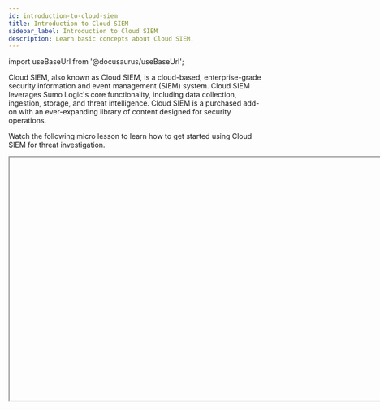 ```yaml
---
id: introduction-to-cloud-siem
title: Introduction to Cloud SIEM
sidebar_label: Introduction to Cloud SIEM
description: Learn basic concepts about Cloud SIEM.
---
```


import useBaseUrl from '@docusaurus/useBaseUrl';

Cloud SIEM, also known as Cloud SIEM, is a cloud-based, enterprise-grade security information and event management (SIEM) system. Cloud SIEM leverages Sumo Logic's core functionality, including data collection, ingestion, storage, and threat intelligence. Cloud SIEM is a purchased add-on with an ever-expanding library of content designed for security operations.

Watch the following micro lesson to learn how to get started using Cloud SIEM for threat investigation.

<Iframe url="https://www.youtube.com/embed/cDUOzQ63zmc?rel=0"
        width="854px"
        height="480px"
        id="myId"
        className="video-container"
        display="initial"
        position="relative"
        allow="accelerometer; autoplay=1; clipboard-write; encrypted-media; gyroscope; picture-in-picture"
        allowfullscreen
        />

import Iframe from 'react-iframe'; 

## Cloud SIEM user interface

### Access Cloud SIEM

To access Cloud SIEM, click **Cloud SIEM** in the Sumo Logic navigation menu. 

Cloud SIEM must be enabled by Sumo Logic before it is accessible to users in your organization. For more information, see [Onboarding Checklist for Cloud SIEM Administrators](/docs/cse/get-started-with-cloud-siem/onboarding-checklist-cse/).

### Heads Up Display

The main screen you see when you access Cloud SIEM is the Heads Up Display, a single pane of information about your environment. In the center you see a radar showing insights in the center, surrounded by the signals and records used to generate the insights. On the left is summary information, and on the right is recent activity. Use this screen as the starting place for your investigations, focusing on insights as the most valuable place to start. 

For more information, see [Cloud SIEM Heads Up Display](/docs/cse/get-started-with-cloud-siem/cse-heads-up-display/).

### Theme

You can view the Cloud SIEM user interface in a dark theme or a light theme. 

To select a theme: 
1. Click your user name in the main Sumo Logic navigation menu.
1. Select **Preferences**.
1. Scroll down to **Theme** and select **Dark theme** or **Light theme**.

For more information, see [Setting Account Preferences and Credentials](/docs/get-started/account-settings-preferences).

## Getting your data into Cloud SIEM

Cloud SIEM automatically normalizes, enriches, and correlates all your data across multiple data sources into actionable security Insights. As shown below, the process starts when logs from data sources enter a collector, then flow through an ingestion process that generates messages. The messages are parsed, mapped to normalized values, and enriched with additional data before becoming records.

<img src={useBaseUrl('img/cse/intro-cloud-siem-insight-generation-process-1.png')} alt="Records creation" width="800"/>

When records enter Cloud SIEM, rules analyze Entities on the records to produce Signals. The Signals are correlated, and if an Entity's activity score is 12 or more in a two-week period, [an Insight is generated](/docs/cse/get-started-with-cloud-siem/insight-generation-process/) for that Entity.

<img src={useBaseUrl('img/cse/intro-cloud-siem-insight-generation-process-2.png')} alt="Insights creation" width="725"/>

:::tip
For definitions of many of these terms, see the [Glossary](/docs/contributing/glossary).
:::

Because Cloud SIEM designed for larger data volumes, most organizations need to ingest a large amount of data each day for Insights to surface in Cloud SIEM.

If you already use the Sumo Logic core platform, you’re probably familiar with the data pipeline:

<img src={useBaseUrl('img/cse/intro-cloud-siem-data-pipeline.png')} alt="Data pipeline" width="700"/>

1. **Data collection**. To use Sumo Logic, first you must set up either an installed collector or a hosted collector and add a source. You can also set up source categories and other metadata, which helps you search and analyze the data you collect.
2. **Search and analyze**. Once data is in Sumo Logic, you can write queries to search and correlate events in real-time from the analytics platform UI. Or, you might configure the collector to forward data to Cloud SIEM, and let it do all the correlation work for you.
3. **Visualize and monitor**. Once you’ve found and analyzed data that’s interesting, you can create dashboards to visualize it and set up alerts to monitor your data in real-time. Certain apps, like [Threat Intel Quick Analysis](/docs/integrations/security-threat-detection/threat-intel-quick-analysis/), come pre-configured with several dashboards designed for security.
4. **Share the findings**. Export your dashboards or share with others on your team. You can control who can view and edit your dashboards to keep your data secure.


### Data collection

Before you can start investigating threats, you need data. As a data analyst, this step may have been done by your administrator.

Your company collects and [ingests](/docs/cse/ingestion/) millions of log messages into Sumo Logic. Typically, you can use these messages right away in many Sumo Logic apps. To use them in Cloud SIEM, however, your admin must enable [data forwarding](/docs/manage/data-forwarding/). Your admin may also need to [create log mappings](/docs/cse/schema/create-structured-log-mapping/), [field extraction rules](/docs/manage/field-extractions/create-field-extraction-rule/), or complete other preprocessing steps to extract the right data.

<img src={useBaseUrl('img/cse/intro-cloud-siem-data-collection.png')} alt="Data collection" width="600"/>

As a data analyst, you should periodically examine the data that’s being ingested by Sumo Logic and Cloud SIEM. After you’ve been using Cloud SIEM for a while, you may want to fine-tune it to fit your organization’s needs. If you discover that you’re ingesting too much or too little data to do threat hunting, you can work with your admin to find that balance.

So, what’s the balance between too much and too little data? It depends. Work with your admin to answer these questions:

* **Are you ingesting enough data?** Cloud SIEM takes thousands or millions of records and boils them down into just a handful of Insights. Most organizations ingest more than 50GB of data every day to start finding any Insights. If your ingest volume is smaller than this, consider sending more data to Cloud SIEM or using other security solutions like the [Threat Intel Quick Analysis](/docs/integrations/security-threat-detection/threat-intel-quick-analysis/) app.
* **Are you ingesting too much data?** More data doesn’t always mean more Insights. The threat detection logic built into Cloud SIEM generally prevents false positives. However, some organizations choose to ingest or store less data as a way to cut costs. One solution is partitioning your data into different tiers, and only sending some of that data along to Cloud SIEM.
* **Are you ingesting the right data?** Cloud SIEM doesn’t just work on quantity alone. Quality data will affect your performance as well. As a best practice, you’ll need to bring in quality data sources that are supported by Cloud SIEM. High-value data sources include [CloudTrail logs](/docs/integrations/cloud-security-monitoring-analytics/aws-cloudtrail/), [Windows event logs](/docs/send-data/installed-collectors/sources/collect-forwarded-events-windows-event-collector/), [AWS logs](/docs/integrations/amazon-aws/), and [GuardDuty logs](/docs/integrations/amazon-aws/guardduty/).

### Processing your data for Cloud SIEM

Before Cloud SIEM can generate security Insights, your log messages must go through a little processing first. First, Cloud SIEM processes the messages into Records. Each Record contains the information from a message, which is parsed into key-value pairs, mapped to a Cloud SIEM schema, and enriched with other data.

<img src={useBaseUrl('img/cse/intro-cloud-siem-messages-to-records.png')} alt="Messages generate records" width="500"/>

Let’s follow a simple log message down this pipeline:
```
sso : ip-127-0-0-1 : alex@travellogic.com :
"Successful Login" : “2021-05-25T22:11:42"
```

First, the message is parsed into a set of key-value pairs. This process also fixes basic formatting. This step creates semi-structured data. For example, instead of `ip-127-0-0-1`, the parsing step extracts the IP address into a key-value pair, where the key is something like `srcDeviceIP` and the value is `127.0.0.1`, with the hyphens normalized to dots. Then, this information is mapped onto the Cloud SIEM schema. Finally, the record is enriched with information from match lists or threat intelligence databases, such as its [CrowdStrike threat level](/docs/integrations/security-threat-detection/threat-intel-quick-analysis#threat-intel-faq).

These normalized Records are then sent down the Cloud SIEM pipeline and compared to rules.

### Extracting security Insights for Cloud SIEM

Each record ingested into Cloud SIEM is compared to hundreds of built-in and custom [rules](/docs/cse/rules/). If a record matches the criteria specified in a rule, then Cloud SIEM creates a Signal. When a Signal is created, it contains a name, entity, severity, stage, and description. A Signal always contains, at minimum, an entity and a severity. This data is later used by Cloud SIEM's Insight engine algorithm.

A Signal is an individual security event. The entity in a Signal is something like an IP address, MAC address, or hostname. The entity tells us who or what was involved in the event that the record described. The stage or tags are assigned based on where the event fits in the [MITRE ATT&CK](https://attack.mitre.org/) framework. This can tell us a bit about how or why the event occurred. The severity is a number between 0 and 10 that tells Cloud SIEM how serious the potential threat is.

Cloud SIEM typically processes thousands or millions of records and boils them down into hundreds of Signals.

<img src={useBaseUrl('img/cse/intro-cloud-siem-records-signals-insights.png')} alt="Records, signals, and insights" width="400"/>

On the Cloud SIEM main page, you'll see a panel similar to this one. In this case, 199 thousand records have been ingested and processed into just 51 Signals. Some Signals could be false alarms, but many are worth investigating anyway. But, 51 is still way too many for the average SOC analyst to sift through every day. So, how do you know which Signals to pay attention to first?

Cloud SIEM takes everything one step further and correlates those Signals into a manageable number of Insights. Here, just four Insights were created out of 51 Signals.

An Insight is a group of Signals clustered around a single entity. An Insight is created when the sum of the severity scores of Signals with the same entity goes above a certain activity score within a certain timeframe. By default, this is an activity score of 12 within the last 14 days. For example, if a rule was triggered with a severity of 5, and then ten days later another rule with the same entity and a severity of 5 was triggered, the total activity score would only be 10 in the last 14 days, so an Insight would not be created. However, if those same two rules had a severity score of 7, an Insight would be created.

## Get started with threat investigation

Threat investigation is reactive while threat hunting is proactive. Typically, threat investigation happens in response to an alert. Once you’ve investigated a threat, you can hunt for similar threats and take precautionary steps to prevent attacks from happening again.

Threat investigation is an iterative process, much like troubleshooting. In both threat investigation and troubleshooting, you first monitor your systems. Once an anomaly is detected, you can make a hypothesis about how it happened and diagnose the problem. As you dig deeper, you may revise this initial hypothesis and find more clues about why or how the attack or error happened. You can then take action to resolve the issue.

<img src={useBaseUrl('img/cse/intro-cloud-siem-incident-response-process.png')} alt="Incident response process" width="600"/>

Cloud SIEM acts as your first line of defense, monitoring your system. Cloud SIEM’s threat intelligence and correlation algorithms organize related potential security events into Insights. When you get alerted to an Insight, it’s up to you to diagnose the problem and take action.

The [Insight page](/docs/cse/get-started-with-cloud-siem/about-cse-insight-ui/) shows everything you need to start unravelling the security event. As you start investigating, try to answer as many wh- questions as you can about the event:

* Who is behind the event?
* What assets did the event affect?
* Where did the event occur?
* When did the event occur?
* Why did the event occur?
* How did the event occur?

When Signals cluster together, Cloud SIEM uses their tactics and techniques to name the Insights they generate. The Insight’s name can point you to how the event occurred, or why the adversary is behaving that way. For example, a tactic name like discovery or persistence shows the reasons the adversary has. Similarly, tactic names like initial access or execution can tell you a little about the methods the adversary used. These names are just starting points, however, and you may need to revise your hypotheses as you continue your investigations.

For example, an Insight is named Discovery with Execution. Why did the event occur? Probably so the adversary could discover your information. How did the event occur? By using an executable file or a similar technique.

The [timeline](/docs/cse/get-started-with-cloud-siem/about-cse-insight-ui#signal-visualization-area) can tell you when the event occurred. You can see whether each signal was triggered at the same time, or sequentially, as well as whether everything happened over minutes, hours, or days. By default, Insights are related Signals that cluster together within the last 14 days.

The [entities within each Signal](/docs/cse/get-started-with-cloud-siem/about-cse-insight-ui#entities-tab) can help point to who, what, or where the event occurred. An entity might point to the IP address of a hacked device, the location of the adversary, the location of the database that leaked, the owner of a website or domain, or some other piece of the puzzle.

Cloud SIEM can help with every step of the threat investigation process. Cloud SIEM automatically detects and monitors potential threats by analyzing millions of records and distilling them into a handful of Insights with a low false positive rate. You can choose Insights from the home page of Cloud SIEM in the [Insight Radar](/docs/cse/get-started-with-cloud-siem/cse-heads-up-display#8-insight-radar), under the [Insight Activity pane](/docs/cse/get-started-with-cloud-siem/cse-heads-up-display#9-recent-activity), or from the [Insights panel](/docs/cse/get-started-with-cloud-siem/about-cse-insight-ui/).

Once you choose an Insight, you can dig through all the raw logs and Signals to conduct deep-dive investigations and even proactive threat hunts. You can organize your thoughts, make hypotheses, and take notes about your investigation in the comments of each Insight. This will share your ideas with your SOC teammates and help you keep track of your investigation.

You can also take certain [actions](/docs/cse/administration/create-cse-actions) directly from the Insight. You can email teammates, create Jira tickets, execute playbooks, and many other custom actions with the Actions button.

Finally, you can [update the Insight](/docs/cse/administration/manage-custom-insight-resolutions#about-insight-resolutions). You can mark it as “in progress” or “closed”. When you close it, you can mark it as “resolved”, “false positive”, “duplicate”, or “no action”. Updating the status correctly will help the Cloud SIEM Insight engine produce more accurate Insights for your org in the future.

Of course, this process will repeat each day as new Insights are generated for you to investigate.

### Dive into Signals and Entities

Insights provide a great, high-level summary of potential security events. Because of Cloud SIEM’s threat intelligence and sophisticated correlation engine, very few Insights are false positives, so they’re all worth investigating.

However, sometimes you may want to investigate deeper, to really understand what happened. Or, you may want to do proactive threat hunting work, to find potential problems before they begin impacting your system, even if some of what you’re looking at are false alarms.

#### Signals

The Signals tab lists all the Signals created by rules that have been triggered in your system in the last 14 days, by default. Signals provide summaries of potential security threats. Remember, not all Signals are security incidents. After all, there are legitimate reasons why someone might be logged in to two different devices at the same time, or why there have been several failed password attempts on an account.

<img src={useBaseUrl('img/cse/intro-cloud-siem-signals.png')} alt="Signals" width="500"/>

When you click into a Signal, you’ll have the option to see the full details of the record that triggered it. This includes information like the IP address, geolocation, threat level, and other information that can aid you in your investigation.

<img src={useBaseUrl('img/cse/intro-cloud-siem-signals-details.png')} alt="Signals details" width="500"/>

#### Entities

The Entities tab lists all the entities that your rules have detected in the last 14 days, by default. Each entity has an Activity Score associated with it. The activity score is the sum of all the severity scores of all the unique signals associated with that entity. When an entity’s activity score reaches at least 12, an Insight is created. If you have several entities with relatively high activity scores, they might be a good starting point for a threat hunt.

<img src={useBaseUrl('img/cse/intro-cloud-siem-entities.png')} alt="Entities" width="500"/>

### Bring it back to Sumo Logic search

Sometimes you want to take your investigation even further. An in-depth threat investigation will use the most of both Cloud SIEM and Sumo Logic’s core search functionality.

There are several ways to bring the information you find in Cloud SIEM back to the Sumo Logic platform. One [context action](/docs/cse/administration/create-cse-context-actions) is Sumo Logic Search. Selecting this action will create a log search in Sumo Logic. This way, you can find all log messages with that entity, even if it wasn’t detected by a rule in Cloud SIEM.

Many entities in the Insights, Signals, and Entities pages have context actions (six-dot icon). Hover next to certain entities and the six-dot icon may appear, if context actions are available for that object. Use the context actions to insert the entity into an API call, do a DNS lookup, or many other tasks. Your admin can add custom context actions too.

You can also work with your admin to set up dashboards in Sumo Logic that track Insights and other activity in Cloud SIEM. This allows you to monitor what’s going on in Cloud SIEM without ever leaving Sumo Logic’s core platform.

### Take action on Insights

In addition to the context actions available in the Cloud SIEM UI, there are many other [actions](/docs/cse/administration/create-cse-actions/) you might take in response to an Insight.  For example, you might work with your IT team to isolate and wipe laptops infected with malware to prevent spread of malicious code. Or, you might work with your HR team to enforce mandatory anti-phishing training among all employees to prevent future attacks.

In Cloud SIEM, there are several different actions you can take on each Insight. You can comment on the Insight, or close it or assign a status to it. When you close an Insight, Cloud SIEM uses the resolution information to reduce false positives and duplicates further. Assigning a status to the Insight lets you keep working on it, and keep track of your progress.

You can also assign the Insight to yourself or to a colleague, and use the Actions button to alert colleagues, create Jira tickets, send Slack messages, execute playbooks, or use other APIs. This Actions button is customizable, but can only be configured by admins. If you need a custom Action, ask your Admin or Sumo account rep for help creating one.

### Using the MITRE ATT&CK matrix

The [MITRE ATT&CK matrix](https://attack.mitre.org/matrices/enterprise/) is published by MITRE, a non-profit research organization. ATT&CK stands for Adversarial Tactics, Techniques, and Common Knowledge.

The framework organizes and categorizes the tactics and techniques that hactivists, cyber criminals, nation states, scripters, and other adversaries use. This includes attacks like exfiltrating databases, installing malware, stealing credentials, and all the other nefarious activities you and your SOC team are trying to stop.

Cloud SIEM uses these same tactic names for the stages of Signals and the names of Insights. Once you're familiar with ATT&CK, navigating Cloud SIEM's Insights page becomes easier.

If you read the news, or are familiar with other cybersecurity frameworks like the Pyramid of Pain, you know there are many kinds of threats out there. It’s easy to become overwhelmed. However, Cloud SIEM helps organize all the potential threats in your system into one manageable dashboard, leveraging the knowledge found in the MITRE ATT&CK matrix along with the Insights algorithm.

## Tune your environment

### Why tune?

Once you’ve completed a few investigations, you may want to add or modify the rules, data sources, match lists, and other pieces of the Cloud SIEM puzzle. These modifications can help further reduce false positives or alert you even faster. The most common things to customize are rules and Insights.

[Rules](/docs/cse/rules/about-cse-rules/) are one of the most important pieces of Cloud SIEM’s threat detection engine. All the records that are ingested in Cloud SIEM are compared to every rule in Cloud SIEM. If there’s a match, an entity is extracted and a Signal is created. Those entities are tracked and may correlate with other Signals to create an Insight, which is where most threat investigations begin.

<img src={useBaseUrl('img/cse/intro-cloud-siem-records-to-signals.png')} alt="Records to signals" width="400"/>

You don’t have to write rules from scratch. The Sumo Logic content team creates and maintains hundreds of [out-of-the box rules](/docs/cse/rules/cse-built-in-rules/), to get you started. These rules are updated frequently, often every few days. You can check out the most recent updates in the [Cloud SIEM release notes page](/release-notes-cse/).

If you do decide to write a custom rule, Insight, or rule tuning expression, these aren’t updated or deleted by Sumo Logic during the regular updates. They’re independent from the default rules.

### Rule tuning

With [rule tuning](/docs/cse/rules/rule-tuning-expressions/), you can modify existing rules without rewriting them from scratch. This lets you customize them without a lot of work. When you use rule tuning instead of [custom rules](/docs/cse/rules/before-writing-custom-rule/), your tuning expressions are retained when Sumo updates that rule. So you still get to take advantage of the rules Sumo pushes out to all users.

Once you’ve written a tuning expression, you can apply that tuning expression to multiple rules. You can also apply multiple tuning expressions to each rule, so they’re very flexible. We’ll learn how to apply one tuning expression to multiple rules, and we’ll also learn how to apply multiple tuning expressions to one rule today.

A rule tuning expression is an AND statement that you add to an existing rule. It’s usually simple logic you add to rules. As a best practice, you should use rule tuning expressions when you have a small number of specific exceptions to existing rules.

### Custom rules

Adding a rule tuning expression to an existing rule is one of the easiest and most common ways to customize your rules. But sometimes you need to [write a new rule from scratch](/docs/cse/rules/before-writing-custom-rule/). You might do this if your system has a source that isn’t covered by the default rules, or if you’re looking for a threat that isn’t covered by the default rules.

See [Rule types](/docs/cse/rules/about-cse-rules#rule-types) for the types of rules you can create.

### Custom Insights

Once a rule is in your system, whether it’s a custom rule you created or one created by the Sumo team, Cloud SIEM will use it to create Signals. When a rule is created, you configure its severity score. This is on a scale from 0 to 10, with 10 being the most severe.

If a record matches a rule, an entity is extracted from the record. The entity might be something like an IP address, a user name, a domain name. It tells you who the potential threat is.

Once an entity is in Cloud SIEM’s system, Cloud SIEM tracks the total severity score of Signals associated with each entity as an activity score. Once that activity score gets high enough, usually over 12 by default, then an insight is created.

So, if you want an Insight to be created with the default settings, you’d have to have rules with a severity score of 1 trigger 12 different times, or rules with severity scores of 6 or higher trigger twice. This is why Insights typically have several Signals associated with them.

You can have a large number of low-severity score Signals that won’t create an Insight. Or, you can have a small number of high-severity score Signals that will create an Insight. Keep this in mind when you’re configuring the severity scores of your custom rules.

<img src={useBaseUrl('img/cse/intro-cloud-siem-signals-to-insights.png')} alt="Signals to insights" width="450"/>

But what if you want to be alerted right away when a certain rule is triggered?

[Custom Insights](/docs/cse/records-signals-entities-insights/configure-custom-insight/) let you create Insights based on one specific Signal, or a chain of Signals. This is great for known threats specific to your system. You won’t need to change any of your existing rules and Insights. They’ll keep working normally.

### Other customizations and best practices

Remember, Cloud SIEM’s out-of-the-box rules and Insights are great. But we want you to have the flexibility to customize your environment. There are three simple three ways to customize Cloud SIEM’s rules and Insights.

* First, [rule tuning expressions](/docs/cse/rules/rule-tuning-expressions/) are simple ways to add small exceptions and other clauses to existing rules.
* Second, [custom rules](/docs/cse/rules/before-writing-custom-rule/) let you write logic that’s unique to your system, to cover threats or data sources that aren’t covered by built-in rules.
* Finally, [Custom Insights](/docs/cse/records-signals-entities-insights/configure-custom-insight/) allow you to get alerts based on just one rule or a chain of rules.

Before you create custom rules from scratch, there are some best practices you’ll want to follow.

* **Check existing rules**. Sumo Logic already has hundreds of [built-in rules](/docs/cse/rules/cse-built-in-rules/), so you might not need to write a new one. Or, you may only need to make small changes to existing rules, like adding a rule tuning expression or adjusting a severity score.
* **Know your system**. You’ll need to understand the [schema](/docs/cse/schema/) and [log mappings](/docs/cse/schema/create-structured-log-mapping/) of all the records ingested into Cloud SIEM to write effective rules. You might want to work with an administrator on your team who knows this to write better rules.
* **Know your risk appetite**. In addition to your system’s details about log mappings and other metadata, you need to understand your company’s risk appetite and risk tolerance. For example, some companies might want to monitor a large amount of outbound traffic, but not consider this a threat. So, they’d assign this rule a severity of zero. However, other companies might be alarmed by outbound traffic and consider it data exfiltration, assigning the same rule a severity of five.
* **Know the rule types**. You also need to understand all [the types of rules](/docs/cse/rules/about-cse-rules/#rule-types). If your use case requires a chain rule, but you try writing a threshold rule, the rule might not be as efficient or effective.
* **Make small changes**. As a best practice, when you do write a new rule or edit an existing one, make small changes. For example, instead of decreasing a severity score from 8 to 2, try decreasing it from 8 to 7 and monitoring the change for a while.
* **Save as a prototype**. Another best practice is to [save all new rules as a prototype](/docs/cse/rules/write-match-rule#save-as-prototype). This allows you to monitor the rule’s behavior, without creating new Insights and alerts.

Rule tuning, custom rules, and custom Insights are just a taste of what you can customize in Cloud SIEM. However, some customizations, like configuring the [Actions button](/docs/cse/administration/create-cse-actions), need admin privileges. You can work with your admin or your Sumo Logic account rep to customize:
* [Log mappings](/docs/cse/schema/create-structured-log-mapping/)
* [Match lists](/docs/cse/match-lists-suppressed-lists/)
* [APIs](/docs/cse/administration/cse-apis/) and other [plugins](/docs/cse/integrations/)
* How much data Cloud SIEM [ingests](/docs/cse/ingestion/)
